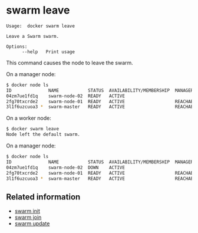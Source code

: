 <!--[metadata]>
+++
title = "swarm leave"
description = "The swarm leave command description and usage"
keywords = ["swarm, leave"]
advisory = "rc"
[menu.main]
parent = "smn_cli"
+++
<![end-metadata]-->

# swarm leave

	Usage:	docker swarm leave

	Leave a Swarm swarm.

	Options:
	      --help   Print usage

This command causes the node to leave the swarm.

On a manager node:
```bash
$ docker node ls
ID              NAME           STATUS  AVAILABILITY/MEMBERSHIP  MANAGER STATUS  LEADER
04zm7ue1fd1q    swarm-node-02  READY   ACTIVE                                   
2fg70txcrde2    swarm-node-01  READY   ACTIVE                   REACHABLE       
3l1f6uzcuoa3 *  swarm-master   READY   ACTIVE                   REACHABLE       Yes
```

On a worker node:
```bash
$ docker swarm leave
Node left the default swarm.
```

On a manager node:
```bash
$ docker node ls
ID              NAME           STATUS  AVAILABILITY/MEMBERSHIP  MANAGER STATUS  LEADER
04zm7ue1fd1q    swarm-node-02  DOWN    ACTIVE                                   
2fg70txcrde2    swarm-node-01  READY   ACTIVE                   REACHABLE       
3l1f6uzcuoa3 *  swarm-master   READY   ACTIVE                   REACHABLE       Yes
```

## Related information

* [swarm init](swarm_init.md)
* [swarm join](swarm_join.md)
* [swarm update](swarm_update.md)
